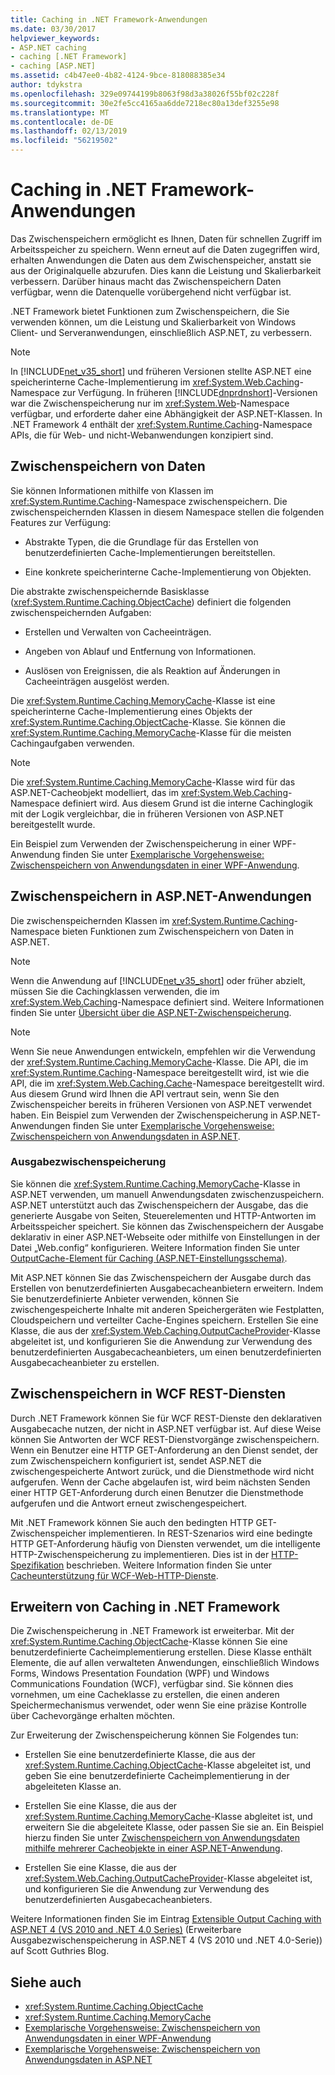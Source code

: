 ```yaml
---
title: Caching in .NET Framework-Anwendungen
ms.date: 03/30/2017
helpviewer_keywords:
- ASP.NET caching
- caching [.NET Framework]
- caching [ASP.NET]
ms.assetid: c4b47ee0-4b82-4124-9bce-818088385e34
author: tdykstra
ms.openlocfilehash: 329e09744199b8063f98d3a38026f55bf02c228f
ms.sourcegitcommit: 30e2fe5cc4165aa6dde7218ec80a13def3255e98
ms.translationtype: MT
ms.contentlocale: de-DE
ms.lasthandoff: 02/13/2019
ms.locfileid: "56219502"
---
```

# <a name="caching-in-net-framework-applications"></a>Caching in .NET Framework-Anwendungen
Das Zwischenspeichern ermöglicht es Ihnen, Daten für schnellen Zugriff im Arbeitsspeicher zu speichern. Wenn erneut auf die Daten zugegriffen wird, erhalten Anwendungen die Daten aus dem Zwischenspeicher, anstatt sie aus der Originalquelle abzurufen. Dies kann die Leistung und Skalierbarkeit verbessern. Darüber hinaus macht das Zwischenspeichern Daten verfügbar, wenn die Datenquelle vorübergehend nicht verfügbar ist.  
  
 .NET Framework bietet Funktionen zum Zwischenspeichern, die Sie verwenden können, um die Leistung und Skalierbarkeit von Windows Client- und Serveranwendungen, einschließlich ASP.NET, zu verbessern.  
  
> [!NOTE]
>  In [!INCLUDE[net_v35_short](../../../includes/net-v35-short-md.md)] und früheren Versionen stellte ASP.NET eine speicherinterne Cache-Implementierung im <xref:System.Web.Caching>-Namespace zur Verfügung. In früheren [!INCLUDE[dnprdnshort](../../../includes/dnprdnshort-md.md)]-Versionen war die Zwischenspeicherung nur im <xref:System.Web>-Namespace verfügbar, und erforderte daher eine Abhängigkeit der ASP.NET-Klassen. In .NET Framework 4 enthält der <xref:System.Runtime.Caching>-Namespace APIs, die für Web- und nicht-Webanwendungen konzipiert sind.  
  
## <a name="caching-data"></a>Zwischenspeichern von Daten  
 Sie können Informationen mithilfe von Klassen im <xref:System.Runtime.Caching>-Namespace zwischenspeichern. Die zwischenspeichernden Klassen in diesem Namespace stellen die folgenden Features zur Verfügung:  
  
-   Abstrakte Typen, die die Grundlage für das Erstellen von benutzerdefinierten Cache-Implementierungen bereitstellen.  
  
-   Eine konkrete speicherinterne Cache-Implementierung von Objekten.  
  
 Die abstrakte zwischenspeichernde Basisklasse (<xref:System.Runtime.Caching.ObjectCache>) definiert die folgenden zwischenspeichernden Aufgaben:  
  
-   Erstellen und Verwalten von Cacheeinträgen.  
  
-   Angeben von Ablauf und Entfernung von Informationen.  
  
-   Auslösen von Ereignissen, die als Reaktion auf Änderungen in Cacheeinträgen ausgelöst werden.  
  
 Die <xref:System.Runtime.Caching.MemoryCache>-Klasse ist eine speicherinterne Cache-Implementierung eines Objekts der <xref:System.Runtime.Caching.ObjectCache>-Klasse. Sie können die <xref:System.Runtime.Caching.MemoryCache>-Klasse für die meisten Cachingaufgaben verwenden.  
  
> [!NOTE]
>  Die <xref:System.Runtime.Caching.MemoryCache>-Klasse wird für das ASP.NET-Cacheobjekt modelliert, das im <xref:System.Web.Caching>-Namespace definiert wird. Aus diesem Grund ist die interne Cachinglogik mit der Logik vergleichbar, die in früheren Versionen von ASP.NET bereitgestellt wurde.  
  
 Ein Beispiel zum Verwenden der Zwischenspeicherung in einer WPF-Anwendung finden Sie unter [Exemplarische Vorgehensweise: Zwischenspeichern von Anwendungsdaten in einer WPF-Anwendung](../../../docs/framework/wpf/advanced/walkthrough-caching-application-data-in-a-wpf-application.md).  
  
## <a name="caching-in-aspnet-applications"></a>Zwischenspeichern in ASP.NET-Anwendungen  
 Die zwischenspeichernden Klassen im <xref:System.Runtime.Caching>-Namespace bieten Funktionen zum Zwischenspeichern von Daten in ASP.NET.  
  
> [!NOTE]
>  Wenn die Anwendung auf [!INCLUDE[net_v35_short](../../../includes/net-v35-short-md.md)] oder früher abzielt, müssen Sie die Cachingklassen verwenden, die im <xref:System.Web.Caching>-Namespace definiert sind. Weitere Informationen finden Sie unter [Übersicht über die ASP.NET-Zwischenspeicherung](https://docs.microsoft.com/previous-versions/aspnet/ms178597(v=vs.100)).  
  
> [!NOTE]
>  Wenn Sie neue Anwendungen entwickeln, empfehlen wir die Verwendung der <xref:System.Runtime.Caching.MemoryCache>-Klasse. Die API, die im <xref:System.Runtime.Caching>-Namespace bereitgestellt wird, ist wie die API, die im <xref:System.Web.Caching.Cache>-Namespace bereitgestellt wird. Aus diesem Grund wird Ihnen die API vertraut sein, wenn Sie den Zwischenspeicher bereits in früheren Versionen von ASP.NET verwendet haben. Ein Beispiel zum Verwenden der Zwischenspeicherung in ASP.NET-Anwendungen finden Sie unter [Exemplarische Vorgehensweise: Zwischenspeichern von Anwendungsdaten in ASP.NET](https://docs.microsoft.com/previous-versions/ff477235(v=vs.100)).  
  
### <a name="output-caching"></a>Ausgabezwischenspeicherung  
 Sie können die <xref:System.Runtime.Caching.MemoryCache>-Klasse in ASP.NET verwenden, um manuell Anwendungsdaten zwischenzuspeichern. ASP.NET unterstützt auch das Zwischenspeichern der Ausgabe, das die generierte Ausgabe von Seiten, Steuerelementen und HTTP-Antworten im Arbeitsspeicher speichert. Sie können das Zwischenspeichern der Ausgabe deklarativ in einer ASP.NET-Webseite oder mithilfe von Einstellungen in der Datei „Web.config“ konfigurieren. Weitere Information finden Sie unter [OutputCache-Element für Caching (ASP.NET-Einstellungsschema)](https://docs.microsoft.com/previous-versions/dotnet/netframework-4.0/ms228124(v=vs.100)).  
  
 Mit ASP.NET können Sie das Zwischenspeichern der Ausgabe durch das Erstellen von benutzerdefinierten Ausgabecacheanbietern erweitern. Indem Sie benutzerdefinierte Anbieter verwenden, können Sie zwischengespeicherte Inhalte mit anderen Speichergeräten wie Festplatten, Cloudspeichern und verteilter Cache-Engines speichern. Erstellen Sie eine Klasse, die aus der <xref:System.Web.Caching.OutputCacheProvider>-Klasse abgeleitet ist, und konfigurieren Sie die Anwendung zur Verwendung des benutzerdefinierten Ausgabecacheanbieters, um einen benutzerdefinierten Ausgabecacheanbieter zu erstellen.  
  
## <a name="caching-in-wcf-rest-services"></a>Zwischenspeichern in WCF REST-Diensten  
 Durch .NET Framework können Sie für WCF REST-Dienste den deklarativen Ausgabecache nutzen, der nicht in ASP.NET verfügbar ist. Auf diese Weise können Sie Antworten der WCF REST-Dienstvorgänge zwischenspeichern. Wenn ein Benutzer eine HTTP GET-Anforderung an den Dienst sendet, der zum Zwischenspeichern konfiguriert ist, sendet ASP.NET die zwischengespeicherte Antwort zurück, und die Dienstmethode wird nicht aufgerufen. Wenn der Cache abgelaufen ist, wird beim nächsten Senden einer HTTP GET-Anforderung durch einen Benutzer die Dienstmethode aufgerufen und die Antwort erneut zwischengespeichert.  
  
 Mit .NET Framework können Sie auch den bedingten HTTP GET-Zwischenspeicher implementieren. In REST-Szenarios wird eine bedingte HTTP GET-Anforderung häufig von Diensten verwendet, um die intelligente HTTP-Zwischenspeicherung zu implementieren. Dies ist in der [HTTP-Spezifikation](https://go.microsoft.com/fwlink/?LinkId=165800) beschrieben. Weitere Information finden Sie unter [Cacheunterstützung für WCF-Web-HTTP-Dienste](https://go.microsoft.com/fwlink/?LinkId=184598).  
  
## <a name="extending-caching-in-the-net-framework"></a>Erweitern von Caching in .NET Framework  
 Die Zwischenspeicherung in .NET Framework ist erweiterbar. Mit der <xref:System.Runtime.Caching.ObjectCache>-Klasse können Sie eine benutzerdefinierte Cacheimplementierung erstellen. Diese Klasse enthält Elemente, die auf allen verwalteten Anwendungen, einschließlich Windows Forms, Windows Presentation Foundation (WPF) und Windows Communications Foundation (WCF), verfügbar sind. Sie können dies vornehmen, um eine Cacheklasse zu erstellen, die einen anderen Speichermechanismus verwendet, oder wenn Sie eine präzise Kontrolle über Cachevorgänge erhalten möchten.  
  
 Zur Erweiterung der Zwischenspeicherung können Sie Folgendes tun:  
  
-   Erstellen Sie eine benutzerdefinierte Klasse, die aus der <xref:System.Runtime.Caching.ObjectCache>-Klasse abgeleitet ist, und geben Sie eine benutzerdefinierte Cacheimplementierung in der abgeleiteten Klasse an.  
  
-   Erstellen Sie eine Klasse, die aus der <xref:System.Runtime.Caching.MemoryCache>-Klasse abgleitet ist, und erweitern Sie die abgeleitete Klasse, oder passen Sie sie an. Ein Beispiel hierzu finden Sie unter [Zwischenspeichern von Anwendungsdaten mithilfe mehrerer Cacheobjekte in einer ASP.NET-Anwendung](https://blogs.msdn.com/aspnetue/archive/2010/03/22/caching-application-data-by-using-multiple-cache-objects-in-an-asp-net-application.aspx).  
  
-   Erstellen Sie eine Klasse, die aus der <xref:System.Web.Caching.OutputCacheProvider>-Klasse abgeleitet ist, und konfigurieren Sie die Anwendung zur Verwendung des benutzerdefinierten Ausgabecacheanbieters.  
  
 Weitere Informationen finden Sie im Eintrag [Extensible Output Caching with ASP.NET 4 (VS 2010 and .NET 4.0 Series)](https://go.microsoft.com/fwlink/?LinkId=185772) (Erweiterbare Ausgabezwischenspeicherung in ASP.NET 4 (VS 2010 und .NET 4.0-Serie)) auf Scott Guthries Blog.  
  
## <a name="see-also"></a>Siehe auch
- <xref:System.Runtime.Caching.ObjectCache>
- <xref:System.Runtime.Caching.MemoryCache>
- [Exemplarische Vorgehensweise: Zwischenspeichern von Anwendungsdaten in einer WPF-Anwendung](../../../docs/framework/wpf/advanced/walkthrough-caching-application-data-in-a-wpf-application.md)
- [Exemplarische Vorgehensweise: Zwischenspeichern von Anwendungsdaten in ASP.NET](https://docs.microsoft.com/previous-versions/ff477235(v=vs.100))
